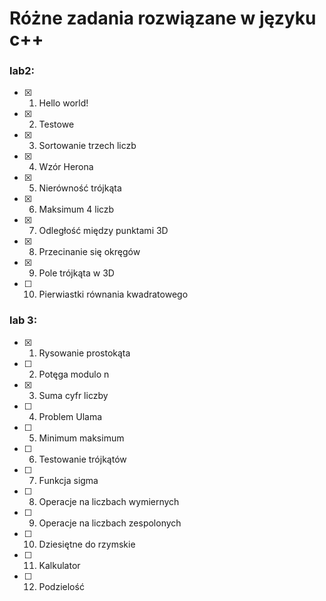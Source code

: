 # Różne zadania rozwiązane w języku c++

### lab2:

- [x] 1. Hello world!
- [x] 2. Testowe
- [x] 3. Sortowanie trzech liczb
- [x] 4. Wzór Herona
- [x] 5. Nierówność trójkąta
- [x] 6. Maksimum 4 liczb
- [x] 7. Odległość między punktami 3D
- [x] 8. Przecinanie się okręgów
- [x] 9. Pole trójkąta w 3D
- [ ] 10. Pierwiastki równania kwadratowego

### lab 3:

- [x] 1. Rysowanie prostokąta
- [ ] 2. Potęga modulo n
- [x] 3. Suma cyfr liczby
- [ ] 4. Problem Ulama
- [ ] 5. Minimum maksimum
- [ ] 6. Testowanie trójkątów
- [ ] 7. Funkcja sigma
- [ ] 8. Operacje na liczbach wymiernych
- [ ] 9. Operacje na liczbach zespolonych
- [ ] 10. Dziesiętne do rzymskie
- [ ] 11. Kalkulator
- [ ] 12. Podzielość
